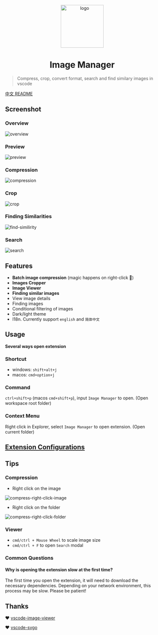 <p align='center'>
  <a href='https://github.com/hemengke1997/vscode-image-manager' target="_blank" rel='noopener noreferrer'>
    <img width='140' src='./assets/logo.png' alt='logo' />
  </a>
</p>

<h1 align='center'>Image Manager</h1>

> Compress, crop, convert format, search and find similary images in vscode

[中文 README](./README.md)

## Screenshot

### Overview

![overview](./screenshots/overview.png)

### Preview
![preview](./screenshots/preview.png)

### Compression
![compression](./screenshots/compression.png)

### Crop
![crop](./screenshots/crop.png)

### Finding Similarities
![find-similirity](./screenshots/find-similarity.png)

### Search
![search](./screenshots/search.png)


## Features

- **Batch image compression** (magic happens on right-click 🤩)
- **Images Cropper**
- **Image Viewer**
- **Finding similar images**
- View image details
- Finding images
- Conditional filtering of images
- Dark/light theme
- I18n. Currently support `english` and `简体中文`


## Usage

**Several ways open extension**

### Shortcut

- windows: `shift+alt+j`
- macos: `cmd+option+j`

### Command

`ctrl+shift+p` (macos `cmd+shift+p`), input `Image Manager` to open. (Open workspace root folder)

### Context Menu

Right click in Explorer, select `Image Manager` to open extension. (Open current folder)


## [Extension Configurations](./docs/vscode-configuration.en.md)

## Tips

### Compression

- Right click on the image

![compress-right-click-image](./screenshots/compress-1.png)

- Right click on the folder

![compress-right-click-folder](./screenshots/compress-2.png)


### Viewer

- `cmd/ctrl + Mouse Wheel` to scale image size
- `cmd/ctrl + F` to open `Search` modal

### Common Questions

#### Why is opening the extension slow at the first time?

The first time you open the extension, it will need to download the necessary dependencies. Depending on your network environment, this process may be slow. Please be patient!


## Thanks

❤️ [vscode-image-viewer](https://github.com/ZhangJian1713/vscode-image-viewer)

❤️ [vscode-svgo](https://github.com/1000ch/vscode-svgo)
